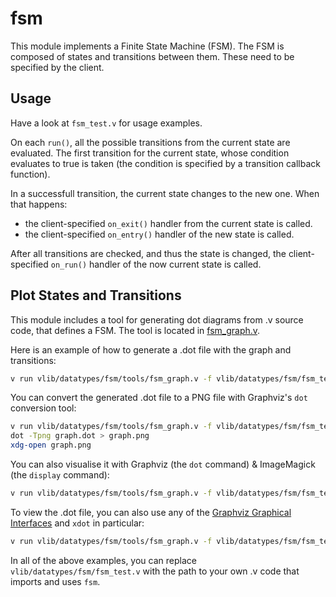 # fsm

This module implements a Finite State Machine (FSM).
The FSM is composed of states and transitions between them.
These need to be specified by the client.

## Usage

Have a look at `fsm_test.v` for usage examples.

On each `run()`, all the possible transitions from the current state are evaluated.
The first transition for the current state, whose condition evaluates to true is
taken (the condition is specified by a transition callback function). 

In a successfull transition, the current state changes to the new one.
When that happens:
* the client-specified `on_exit()` handler from the current state is called.
* the client-specified `on_entry()` handler of the new state is called.

After all transitions are checked, and thus the state is changed, the client-specified
`on_run()` handler of the now current state is called.

## Plot States and Transitions
This module includes a tool for generating dot diagrams from .v source code,
that defines a FSM. The tool is located in [fsm_graph.v](tools/fsm_graph.v).

Here is an example of how to generate a .dot file with the graph and transitions:
```bash
v run vlib/datatypes/fsm/tools/fsm_graph.v -f vlib/datatypes/fsm/fsm_test.v > graph.dot
```

You can convert the generated .dot file to a PNG file with Graphviz's `dot`
conversion tool:
```bash
v run vlib/datatypes/fsm/tools/fsm_graph.v -f vlib/datatypes/fsm/fsm_test.v > graph.dot
dot -Tpng graph.dot > graph.png
xdg-open graph.png
```

You can also visualise it with Graphviz (the `dot` command) 
& ImageMagick (the `display` command):
```bash
v run vlib/datatypes/fsm/tools/fsm_graph.v -f vlib/datatypes/fsm/fsm_test.v | dot -Tpng | display
```

To view the .dot file, you can also use any of the 
[Graphviz Graphical Interfaces](https://graphviz.org/resources/#graphical-interfaces)
and `xdot` in particular:
```bash
v run vlib/datatypes/fsm/tools/fsm_graph.v -f vlib/datatypes/fsm/fsm_test.v | xdot -
```

In all of the above examples, you can replace `vlib/datatypes/fsm/fsm_test.v`
with the path to your own .v code that imports and uses `fsm`.
